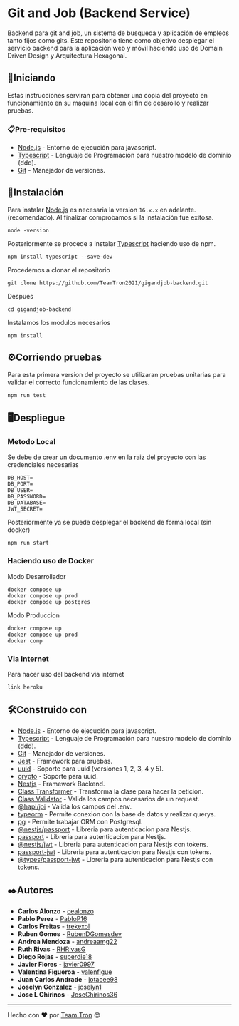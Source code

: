 # Git and Job (Backend Service)
Backend para git and job, un sistema de busqueda y aplicación de empleos tanto fijos como gits. Este repositorio tiene como objetivo desplegar el servicio backend para la aplicación web y móvil haciendo uso de Domain Driven Design y Arquitectura Hexagonal.

## 🚀Iniciando 
Estas instrucciones serviran para obtener una copia del proyecto en funcionamiento en su máquina local con el fin de desarollo y realizar pruebas.

### 📋Pre-requisitos 
* [Node.js](https://nodejs.org/es/) - Entorno de ejecución para javascript.
* [Typescript](https://www.typescriptlang.org) - Lenguaje de Programación para nuestro modelo de dominio (ddd).
* [Git](https://git-scm.com) - Manejador de versiones.
 
## 🔧Instalación 

Para instalar [Node.js](https://nodejs.org/es/) es necesaria la version `16.x.x` en adelante. (recomendado). Al finalizar comprobamos si la instalación fue exitosa.

```
node -version
```
Posteriormente se procede a instalar [Typescript](https://www.typescriptlang.org) haciendo uso de npm.

```
npm install typescript --save-dev 
```
Procedemos a clonar el repositorio
```
git clone https://github.com/TeamTron2021/gigandjob-backend.git
```
Despues
```
cd gigandjob-backend
```
Instalamos los modulos necesarios 
```
npm install
```
## ⚙️Corriendo pruebas
Para esta primera version del proyecto se utilizaran pruebas unitarias para validar el correcto funcionamiento de las clases.
```
npm run test
```
## 🖥️Despliegue

### Metodo Local
Se debe de crear un documento .env en la raiz del proyecto con las credenciales necesarias
```
DB_HOST=
DB_PORT=
DB_USER=
DB_PASSWORD=
DB_DATABASE=
JWT_SECRET=
```

Posteriormente ya se puede desplegar el backend de forma local (sin docker)
```
npm run start 
```
### Haciendo uso de Docker 
Modo Desarrollador
```
docker compose up
docker compose up prod 
docker compose up postgres
```
Modo Produccion
```
docker compose up
docker compose up prod 
docker comp
```
### Via Internet 

Para hacer uso del backend via internet
```
link heroku
```

## 🛠️Construido con 
* [Node.js](https://nodejs.org/es/) - Entorno de ejecución para javascript.
* [Typescript](https://www.typescriptlang.org) - Lenguaje de Programación para nuestro modelo de dominio (ddd).
* [Git](https://git-scm.com) - Manejador de versiones.
* [Jest](https://jestjs.io) - Framework para pruebas.
* [uuid](https://www.npmjs.com/package/uuid) - Soporte para uuid (versiones 1, 2, 3, 4 y 5).
* [crypto](https://nodejs.org/api/crypto.html) - Soporte para uuid.
* [Nestjs](https://nestjs.com) - Framework Backend.
* [Class Transformer](https://www.npmjs.com/package/class-transformer) - Transforma la clase para hacer la peticion.
* [Class Validator](https://www.npmjs.com/package/class-validator) - Valida los campos necesarios de un request.
* [@hapi/joi](https://www.npmjs.com/package/@hapi/joi) - Valida los campos del .env.
* [typeorm](https://www.npmjs.com/package/typeorm) - Permite conexion con la base de datos y realizar querys.
* [pg](https://www.npmjs.com/package/pg) - Permite trabajar ORM con Postgresql.
* [@nestjs/passport](https://www.npmjs.com/package/@nestjs/passport) - Libreria para autenticacion para Nestjs.
* [passport](https://www.npmjs.com/package/passport) - Libreria para autenticacion para Nestjs.
* [@nestjs/jwt](https://www.npmjs.com/package/@nestjs/jwt) - Libreria para autenticacion para Nestjs con tokens.
* [passport-jwt](https://www.npmjs.com/package/passport-jwt) - Libreria para autenticacion para Nestjs con tokens.
* [@types/passport-jwt](https://www.npmjs.com/package/@types/passport-jwt) - Libreria para autenticacion para Nestjs con tokens.

## ✒️Autores
* **Carlos Alonzo** - [cealonzo](https://github.com/cealonzo)
* **Pablo Perez** - [PabloP16](https://github.com/PabloP16)
* **Carlos Freitas** - [trekexol](https://github.com/trekexol)
* **Ruben Gomes** - [RubenDGomesdev](https://github.com/RubenDGomesdev)
* **Andrea Mendoza** - [andreaamg22](https://github.com/andreaamg22)
* **Ruth Rivas** - [RHRivasG](https://github.com/RHRivasG)
* **Diego Rojas** - [superdie18](https://github.com/superdie18)
* **Javier Flores** - [javier0997](https://github.com/javier0997)
* **Valentina Figueroa** - [valenfigue](https://github.com/valenfigue)
* **Juan Carlos Andrade** - [jotacee98](https://github.com/jotacee98)
* **Joselyn Gonzalez** - [joselyn1](https://github.com/joselyn1) 
* **Jose L Chirinos** - [JoseChirinos36](https://github.com/JoseChirinos36) 
---
Hecho con ❤️ por [Team Tron](https://github.com/TeamTron2021) 😊
